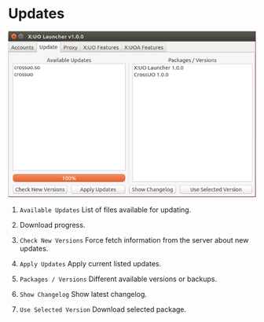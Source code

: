 # Updates

![updates](/docs/img/launcher3.png)

1. `Available Updates` List of files available for updating.

2. Download progress.

3. `Check New Versions` Force fetch information from the server about new updates.

4. `Apply Updates` Apply current listed updates.

5. `Packages / Versions` Different available versions or backups.

6. `Show Changelog` Show latest changelog.

7. `Use Selected Version` Download selected package.
